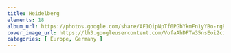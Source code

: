 ```yaml
---
title: Heidelberg
elements: 18
album_url: https://photos.google.com/share/AF1QipNpTf0PGbYkmFn1yYBo-rgBy6Fq5qy8GqHYthsJoLCOQbURddNK0Fv6Po46coOgcA?key=M2t3WkhtZHNacjgzdnY0dzVRc1czX0lKbC1pbzNR
cover_image_url: https://lh3.googleusercontent.com/VofaAhDFTw35nsEoi2ciBucCWCMGc2FTxrkRlhfxvmlJbmZlJHlLaTWaa1hq6IM5iKWGhx8H404Sz5lLq_DEkbUNJSEguQ6pn_B-oOf2QHIiz6WAGx5Dd5vJTwAtj7UGQcd-fKJirnRJeBKGGq48UYdl9Z1NQbar0QBmbEGCS4K6yn8D8k67oULmtn8kHvkWS2-YzCHZiP5I-KkbIxsrRrYq-gZd5JU74Sp8OEhTAeaXwSHEcrE8rfwbXUgZLFB-TLhWqBF9Ebt4bGaLv3hUUkYv-dPMd6lS-lTYDn0KMo323uLs_8vGgwqAApNE6HQjoG_NnL65uwFkq4vjvPZhGmjs3FwL7Peu7TMgPVpopAUTyX-xBD3ZifX4OPWchn8kMA7PbfnN50V0uMYVp6er5K2W41rIr6hYH5DnMlIwi27Dfn4hy_b4670J96oAEt6nrfMVaWevCObWL8KjF53O79UnJPXjaHvTZtI0qvqiz0EZ52VS2cG61Znl1ZeLBxsA3heF0nAA_lsitZ6jzv6zk9tF2l8oZc1vhHRO1aNOByU5bN5nCn3bC0S-eslICsAiBXn10h5btBFTwxGERPyvQP81-_fkT6QM_8K8QuPB3KQOv7NJFFiF8aelzCGIE023r8Ee-JzRUdvYbLjH-1HLEeX-xR_EdjkR3mRPge1LdX2Xlcxt4o7Y4myq=s218-p-k-no
categories: [ Europe, Germany ]
---
```

